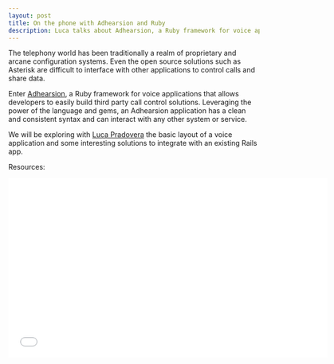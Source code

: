 ```yaml
---
layout: post
title: On the phone with Adhearsion and Ruby
description: Luca talks about Adhearsion, a Ruby framework for voice applications that allows developers to easily build third party call control solutions.
---
```


The telephony world has been traditionally a realm of proprietary and arcane configuration systems.
Even the open source solutions such as Asterisk are difficult to interface with other applications to control calls and share data.

Enter [Adhearsion](http://adhearsion.com/), a Ruby framework for voice applications that allows developers to easily build third party call control solutions.
Leveraging the power of the language and gems, an Adhearsion application has a clean and consistent syntax and can interact with any other system or service.

We will be exploring with [Luca Pradovera](https://twitter.com/lucaprado) the basic layout of a voice application and some interesting solutions to integrate with an existing Rails app.﻿

Resources:

<iframe width="640" height="360" src="//www.youtube.com/embed/yA7hIL79uNs" frameborder="0" allowfullscreen></iframe>